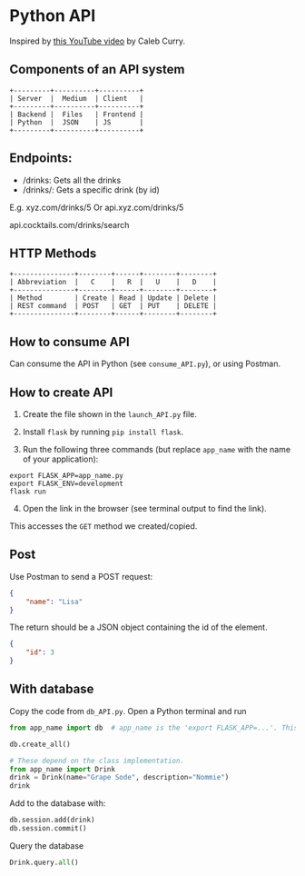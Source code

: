 # Python API

Inspired by [this YouTube video](https://youtu.be/qbLc5a9jdXo) by Caleb Curry.


## Components of an API system
```
+---------+----------+----------+
| Server  |  Medium  | Client   |
+---------+----------+----------+
| Backend |  Files   | Frontend |
| Python  |  JSON    | JS       |
+---------+----------+----------+
```

## Endpoints:
* /drinks: Gets all the drinks
* /drinks/<id>: Gets a specific drink (by id)

E.g. xyz.com/drinks/5
Or api.xyz.com/drinks/5


api.cocktails.com/drinks/search


## HTTP Methods
```
+---------------+--------+------+--------+--------+
| Abbreviation  |   C    |   R  |   U    |   D    |
+---------------+--------+------+--------+--------+
| Method        | Create | Read | Update | Delete |
| REST command  | POST   | GET  | PUT    | DELETE |
+---------------+--------+------+--------+--------+
```

## How to consume API
Can consume the API in Python (see `consume_API.py`), or using Postman.


## How to create API
1. Create the file shown in the `launch_API.py` file.

2. Install `flask` by running `pip install flask`.

3. Run the following three commands (but replace `app_name` with the name of your application):

```
export FLASK_APP=app_name.py
export FLASK_ENV=development
flask run
```

4. Open the link in the browser (see terminal output to find the link).

This accesses the `GET` method we created/copied.

## Post
Use Postman to send a POST request:

```JSON
{
    "name": "Lisa"
}
```

The return should be a JSON object containing the id of the element.

```JSON
{
    "id": 3
}
```

## With database
Copy the code from `db_API.py`.
Open a Python terminal and run

```python
from app_name import db  # app_name is the 'export FLASK_APP=...'. This will give your some warnings, but just ignore them.

db.create_all()

# These depend on the class implementation.
from app_name import Drink
drink = Drink(name="Grape Sode", description="Nommie")
drink
```

Add to the database with:

```python
db.session.add(drink)
db.session.commit()
```

Query the database

```python
Drink.query.all()
```
